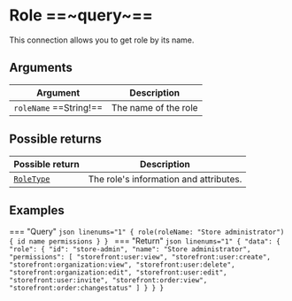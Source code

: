 # Role ==~query~==

This connection allows you to get role by its name.

## Arguments

| Argument                           	| Description                                                                                              	|
|------------------------------------	|----------------------------------------------------------------------------------------------------------	|
| `roleName` ==String!==           	  | The name of the role                                                                                     	|

## Possible returns

| Possible return                                                       	| Description                           	|
|-----------------------------------------------------------------------	|---------------------------------------	|
| [`RoleType`](../Objects/RoleType.md)     	                              | The role's information and attributes.	|

## Examples

=== "Query"
    ```json linenums="1"
    {
      role(roleName: "Store administrator") {
        id
        name
        permissions
      }
    }
    ```
=== "Return"
    ```json linenums="1"
    {
      "data": {
        "role": {
          "id": "store-admin",
          "name": "Store administrator",
          "permissions": [
            "storefront:user:view",
            "storefront:user:create",
            "storefront:organization:view",
            "storefront:user:delete",
            "storefront:organization:edit",
            "storefront:user:edit",
            "storefront:user:invite",
            "storefront:order:view",
            "storefront:order:changestatus"
          ]
        }
      }
    }
    ```
